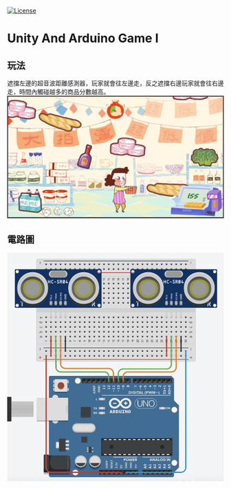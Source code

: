 [![License](https://img.shields.io/github/license/wsmd/ws-multipath.svg)](https://github.com/wsmd/ws-multipath/blob/master/LICENSE)
# Unity And Arduino Game I

## 玩法
遮擋左邊的超音波距離感測器，玩家就會往左邊走，反之遮擋右邊玩家就會往右邊走，時間內觸碰越多的商品分數越高。
![image](https://github.com/IS1103/unity-arduino-LeftleAndRight/blob/main/1630982244592@2x.jpg?raw=true)

## 電路圖
![image](https://github.com/IS1103/unity-arduino-LeftleAndRight/blob/main/1630981872239@2x.jpg?raw=true)